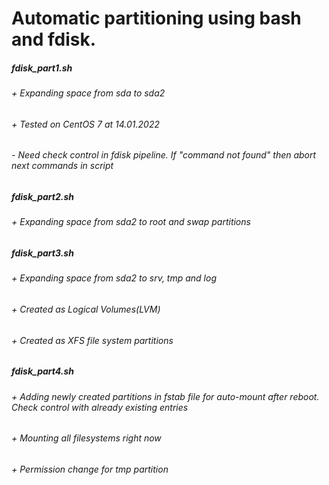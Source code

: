 # Automatic partitioning using bash and fdisk.
##### fdisk_part1.sh
###### + Expanding space from sda to sda2
###### + Tested on CentOS 7 at 14.01.2022
###### - Need check control in fdisk pipeline. If "command not found" then abort next commands in script
##### fdisk_part2.sh
###### + Expanding space from sda2 to root and swap partitions
##### fdisk_part3.sh
###### + Expanding space from sda2 to srv, tmp and log
###### + Created as Logical Volumes(LVM)
###### + Created as XFS file system partitions
##### fdisk_part4.sh
###### + Adding newly created partitions in fstab file for auto-mount after reboot. Check control with already existing entries
###### + Mounting all filesystems right now
###### + Permission change for tmp partition
